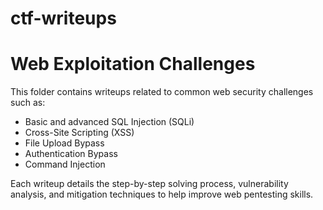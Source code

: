 # ctf-writeups
# Web Exploitation Challenges

This folder contains writeups related to common web security challenges such as:

- Basic and advanced SQL Injection (SQLi)  
- Cross-Site Scripting (XSS)  
- File Upload Bypass  
- Authentication Bypass  
- Command Injection  

Each writeup details the step-by-step solving process, vulnerability analysis, and mitigation techniques to help improve web pentesting skills.
